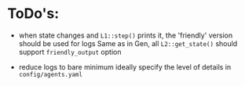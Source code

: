 # ToDo's:

- when state changes and `L1::step()` prints it, the 'friendly' version should be used for logs
  Same as in Gen, all `L2::get_state()` should support `friendly_output` option

- reduce logs to bare minimum
  ideally specify the level of details in `config/agents.yaml`





